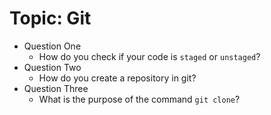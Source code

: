 # Topic: Git

- Question One
    - How do you check if your code is `staged` or `unstaged`?
- Question Two
    - How do you create a repository in git?
- Question Three
    - What is the purpose of the command `git clone`?